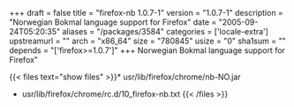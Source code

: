 +++
draft = false
title = "firefox-nb 1.0.7-1"
version = "1.0.7-1"
description = "Norwegian Bokmal language support for Firefox"
date = "2005-09-24T05:20:35"
aliases = "/packages/3584"
categories = ['locale-extra']
upstreamurl = ""
arch = "x86_64"
size = "780845"
usize = "0"
sha1sum = ""
depends = "['firefox>=1.0.7']"
+++
Norwegian Bokmal language support for Firefox"

{{< files text="show files" >}}* usr/lib/firefox/chrome/nb-NO.jar
* usr/lib/firefox/chrome/rc.d/10_firefox-nb.txt
{{< /files >}}